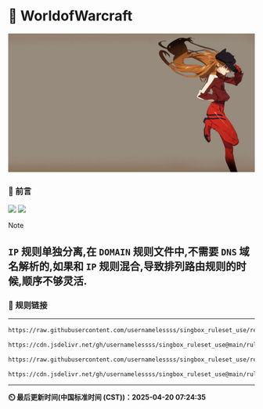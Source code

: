 
# 🧸 WorldofWarcraft
![](https://raw.githubusercontent.com/usernamelessss/picture-bed/main/images/202504042256831.jpg)
### 📣 前言
![](https://shields.io/badge/-移除重复规则-ff69b4) ![](https://shields.io/badge/-IP&nbsp;规则单独存放不与&nbsp;DOMAIN&nbsp;等混合-green)
> [!NOTE]
**`IP` 规则单独分离,在 `DOMAIN` 规则文件中,不需要 `DNS` 域名解析的,如果和 `IP` 规则混合,导致排列路由规则的时候,顺序不够灵活.**
---

###  🔗 规则链接
---

```url
https://raw.githubusercontent.com/usernamelessss/singbox_ruleset_use/refs/heads/main/rule/WorldofWarcraft/WorldofWarcraft_IP.json
```

```url
https://cdn.jsdelivr.net/gh/usernamelessss/singbox_ruleset_use@main/rule/WorldofWarcraft/WorldofWarcraft_IP.json
```

```url
https://raw.githubusercontent.com/usernamelessss/singbox_ruleset_use/refs/heads/main/rule/WorldofWarcraft/WorldofWarcraft_IP.srs
```

```url
https://cdn.jsdelivr.net/gh/usernamelessss/singbox_ruleset_use@main/rule/WorldofWarcraft/WorldofWarcraft_IP.srs
```

---
**⏲️ 最后更新时间(中国标准时间 (CST))：2025-04-20 07:24:35**